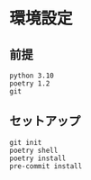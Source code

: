 # 環境設定

## 前提
```
python 3.10
poetry 1.2
git
```

## セットアップ
```
git init
poetry shell
poetry install
pre-commit install
```

